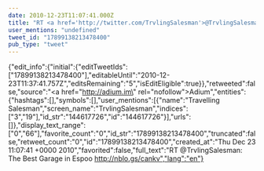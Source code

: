 ```yaml
---
date: 2010-12-23T11:07:41.000Z
title: "RT <a href='http://twitter.com/TrvlingSalesman'>@TrvlingSalesman</a>: The Best Garage in Espoo http://nblo.gs/cankv″"
user_mentions: "undefined"
tweet_id: "17899138213478400"
pub_type: "tweet"
---
```

{"edit_info":{"initial":{"editTweetIds":["17899138213478400"],"editableUntil":"2010-12-23T11:37:41.757Z","editsRemaining":"5","isEditEligible":true}},"retweeted":false,"source":"<a href=\"http://adium.im\" rel=\"nofollow\">Adium</a>","entities":{"hashtags":[],"symbols":[],"user_mentions":[{"name":"Travelling Salesman","screen_name":"TrvlingSalesman","indices":["3","19"],"id_str":"144617726","id":"144617726"}],"urls":[]},"display_text_range":["0","66"],"favorite_count":"0","id_str":"17899138213478400","truncated":false,"retweet_count":"0","id":"17899138213478400","created_at":"Thu Dec 23 11:07:41 +0000 2010","favorited":false,"full_text":"RT @TrvlingSalesman: The Best Garage in Espoo http://nblo.gs/cankv","lang":"en"}
